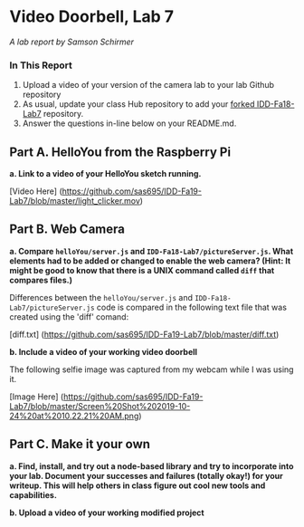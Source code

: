 # Video Doorbell, Lab 7

*A lab report by Samson Schirmer*

### In This Report

1. Upload a video of your version of the camera lab to your lab Github repository
1. As usual, update your class Hub repository to add your [forked IDD-Fa18-Lab7](/FAR-Lab/IDD-Fa18-Lab7) repository.
1. Answer the questions in-line below on your README.md.

## Part A. HelloYou from the Raspberry Pi

**a. Link to a video of your HelloYou sketch running.**

[Video Here] (https://github.com/sas695/IDD-Fa19-Lab7/blob/master/light_clicker.mov)

## Part B. Web Camera

**a. Compare `helloYou/server.js` and `IDD-Fa18-Lab7/pictureServer.js`. What elements had to be added or changed to enable the web camera? (Hint: It might be good to know that there is a UNIX command called `diff` that compares files.)**

Differences between the `helloYou/server.js` and `IDD-Fa18-Lab7/pictureServer.js` code is compared in the following text file that was created using the 'diff' comand:

[diff.txt] (https://github.com/sas695/IDD-Fa19-Lab7/blob/master/diff.txt)

**b. Include a video of your working video doorbell**

The following selfie image was captured from my webcam while I was using it.

[Image Here] (https://github.com/sas695/IDD-Fa19-Lab7/blob/master/Screen%20Shot%202019-10-24%20at%2010.22.21%20AM.png)


## Part C. Make it your own

**a. Find, install, and try out a node-based library and try to incorporate into your lab. Document your successes and failures (totally okay!) for your writeup. This will help others in class figure out cool new tools and capabilities.**

**b. Upload a video of your working modified project**
